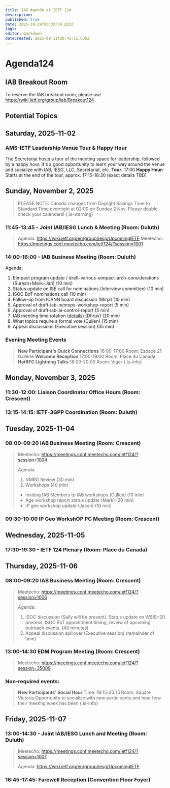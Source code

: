 ```yaml
---
title: IAB Agenda at IETF 124
description: 
published: true
date: 2025-10-29T05:33:34.822Z
tags: 
editor: markdown
dateCreated: 2025-09-11T20:41:51.636Z
---
```


# Agenda124

## IAB Breakout Room

To reserve the IAB breakout room, please use https://wiki.ietf.org/group/iab/Breakout124
 

## Potential Topics



## Saturday, 2025-11-02

### AMS-IETF Leadership Venue Tour & Happy Hour
The Secretariat hosts a tour of the meeting space for leadership, followed by a happy hour. It's a good opportunity to learn your way around the venue and socialize with IAB, IESG, LLC, Secretariat, etc.
**Tour:** 17:00
**Happy Hour:** Starts at the end of the tour, approx. 17:15-18:30 (exact details TBD)


## Sunday, November 2, 2025

> PLEASE NOTE: Canada changes from Daylight Savings Time to Standard Time overnight at 02:00 on Sunday 2 Nov. Please double check your calendars!
{.is-warning}


### 11:45-13:45 - Joint IAB/IESG Lunch & Meeting (Room: Duluth)

> Agenda: https://wiki.ietf.org/en/group/iesg/UpcomingIETF
> Meetecho: https://meetings.conf.meetecho.com/ietf124/?session=1001

### 14:00-16:00 - IAB Business Meeting (Room: Duluth)

Agenda:
1. EImpact program update / draft-various-eimpact-arch-considerations (Suresh+Mark+Jari) (10 min)
1. Status update on ISE call for nominations (Interview committee) (10 min)
1. ISOC BoT nominations call (10 min)
1. Follow-up from ICANN board discussion (Mirja) (10 min)
1. Approval of draft-iab-nemops-workshop-report (5 min)
1. Approval of draft-iab-ai-control-report (5 min)
1. IAB meeting time rotation ([details](https://github.com/intarchboard/responsibilities/issues/65)) (Dhruv) (20 min)
1. What topics require a formal vote (Cullen) (15 min)
1. Appeal discussions (Executive session) (35 min)

### Evening Meeting Events

> **New Participant's Quick Connections** 16:00-17:00
>   Room: Espace 21 Gallerie
> **Welcome Reception** 17:00-19:00
>   Room: Place du Canada
> **HotRFC Lightning Talks** 18:00-20:00
>   Room: Viger
{.is-info}




## Monday, November 3, 2025

### 11:30-12:00: Liaison Coordinator Office Hours (Room: Crescent)

### 13:15-14:15: IETF-3GPP Coordination (Room: Duluth)
 
## Tuesday, 2025-11-04

### 08:00-09:20 IAB Business Meeting (Room: Crescent)

> Meetecho: https://meetings.conf.meetecho.com/ietf124/?session=1004
> 
> Agenda:
> 1. NMRG Review (30 min)
> 2. Workshops (40 min)
> - Inviting IAB Members to IAB workshops (Cullen) (10 min)
> - Age workshop report status update (Mark) (20 min)
> - IP geo workshop update (Jason) (10 min)

### 09:30-10:00 IP Geo WorkshOP PC Meeting (Room: Crescent) 

## Wednesday, 2025-11-05



### 17:30-19:30 - IETF 124 Plenary (Room: Place du Canada)


## Thursday, 2025-11-06

### 08:00-09:20 IAB Business Meeting (Room: Crescent)

> Meetecho: https://meetings.conf.meetecho.com/ietf124/?session=1006
> 
> Agenda:
> 1. ISOC discussion (Sally will be present). Status update on WSIS+20 process, ISOC BoT appointment timing, review of upcoming outreach events. (40 minutes)
> 1. Appeal discussion spillover (Executive session) (remainder of time)

### 13:00-14:30 EDM Program Meeting (Room: Crescent)

> Meetecho: https://meetings.conf.meetecho.com/ietf124/?session=35009
> 


### Non-required events:

> **New Participants' Social Hour** Time: 19:15-20:15
> Room: Square Victoria
> Opportunity to socialize with new participants and hear how their meeting week has been
{.is-info}


## Friday, 2025-11-07 

### 13:00-14:30 - Joint IAB/IESG Lunch and Meeting (Room: Duluth)

> Meetecho: https://meetings.conf.meetecho.com/ietf124/?session=1007
> 
> Agenda: https://wiki.ietf.org/en/group/iesg/UpcomingIETF


### 16:45-17:45: Farewell Reception (Convention Floor Foyer)



